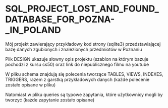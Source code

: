 # SQL_PROJECT_LOST_AND_FOUND_DATABASE_FOR_POZNA-_IN_POLAND
Mój projekt zawierający przykładowy kod strony (sqlite3) przedstawiającej bazę danych zgubionych i znalezionych przedmiotów w Poznaniu

Plik DESIGN ukazuje słowny opis projektu (szablon na którym bazuje pochodzi z kursu cs50) oraz link do niepublicznego filmu na youtube

W pliku schema znajdują się polecenia tworzące TABLES, VIEWS, INDEXES, TRIGGERS, razem z garstką przykładowych danych (każde polecenie zostało opisane w pliku)

Natomiast w pliku queries są typowe zapytania, które użytkownicy mogli by tworzyć (każde zapytanie zostało opisane)

